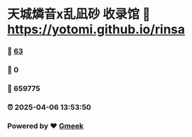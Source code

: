 # 天城燐音x乱凪砂 收录馆 :link: https://yotomi.github.io/rinsa 
### :page_facing_up: [63](https://yotomi.github.io/rinsa/tag.html) 
### :speech_balloon: 0 
### :hibiscus: 659775 
### :alarm_clock: 2025-04-06 13:53:50 
### Powered by :heart: [Gmeek](https://github.com/Meekdai/Gmeek)
